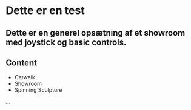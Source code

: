 # Dette er en test 

Dette er en generel opsætning af et showroom med joystick og basic controls.
---

## Content ##

- Catwalk
- Showroom
- Spinning Sculpture

...


